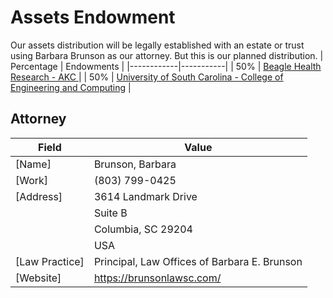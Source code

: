 # Assets Endowment
Our assets distribution will be legally established with an estate or trust using Barbara Brunson as our attorney. But this is our planned distribution. 
| Percentage | Endowments |
|------------|-----------|
| 50% | [Beagle Health Research - AKC ](https://www.akcchf.org/) |
| 50% | [University of South Carolina - College of Engineering and Computing](https://sc.planmygift.org/wills-and-living-trusts) |

## Attorney 
| Field | Value |
|-------|-------|
| [Name] | Brunson, Barbara |
| [Work] | (803) 799-0425 |
| [Address] | 3614 Landmark Drive<br> |
||Suite B <br>|
|| Columbia, SC 29204<br> |
|| USA |<br>
| [Law Practice] | Principal, Law Offices of Barbara E. Brunson
| [Website] | https://brunsonlawsc.com/|

